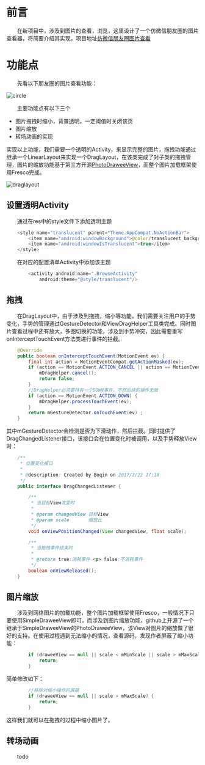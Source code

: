 # 前言
　　在新项目中，涉及到图片的查看，浏览，这里设计了一个仿微信朋友圈的图片查看器，将简要介绍其实现。项目地址[仿微信朋友圈图片查看](https://github.com/booqin/ImageBrowse)
# 功能点
　　先看以下朋友圈的图片查看功能：

![circle](http://172.16.1.15:8888/files/1487935590416circle.gif)

　　主要功能点有以下三个
- 图片拖拽时缩小，背景透明，一定阈值时关闭该页
- 图片缩放
- 转场动画的实现

实现以上功能，我们需要一个透明的Activity，来显示完整的图片，拖拽功能通过继承一个LinearLayout来实现一个DragLayout，在该类完成了对子类的拖拽管理，图片的缩放功能基于第三方开源[PhotoDraweeView](https://github.com/ongakuer/PhotoDraweeView)，而整个图片加载框架使用Fresco完成。

![draglayout](http://172.16.1.15:8888/files/1487935600104draglayout.gif)

## 设置透明Activity
　　通过在res中的style文件下添加透明主题
```java
    <style name="translucent" parent="Theme.AppCompat.NoActionBar">
        <item name="android:windowBackground">@color/translucent_background</item>
        <item name="android:windowIsTranslucent">true</item>
    </style>
```
　　在对应的配置清单Activity中添加该主题
```java
        <activity android:name=".BrowseActivity"
            android:theme="@style/translucent"/>
```

## 拖拽
　　在DragLayout中，由于涉及到拖拽，缩小等功能，我们需要关注用户的手势变化，手势的管理通过GestureDetector和ViewDragHelper工具类完成。同时图片查看过程中还有放大，多图切换的功能，涉及到手势冲突，因此需要重写onInterceptTouchEvent方法类进行事件的拦截。
```java
    @Override
    public boolean onInterceptTouchEvent(MotionEvent ev) {
        final int action = MotionEventCompat.getActionMasked(ev);
        if (action == MotionEvent.ACTION_CANCEL || action == MotionEvent.ACTION_UP) {
            mDragHelper.cancel();
            return false;
        }
        //DragHelper必须要持有一个DOWN事件，不然后续的操作无效
        if (action == MotionEvent.ACTION_DOWN) {
            mDragHelper.processTouchEvent(ev);
        }
        return mGestureDetector.onTouchEvent(ev) ;
    }
```
其中mGestureDetector会检测是否为下滑动作，然后拦截。同时提供了DragChangedListener接口，该接口会在位置变化时被调用，以及手势释放View时：

```java
	/**
	 * 位置变化接口
	 *
	 * @description: Created by Boqin on 2017/2/22 17:18
	 */
	public interface DragChangedListener {

	    /**
	     * 当目标View改变时
	     *
	     * @param changedView 目标View
	     * @param scale       缩放比
	     */
	    void onViewPositionChanged(View changedView, float scale);

	    /**
	     * 当拖拽事件结束时
	     *
	     * @return true:消耗事件 <p> false:不消耗事件
	     */
	    boolean onViewReleased();
	}

```

## 图片缩放
　　涉及到网络图片的加载功能，整个图片加载框架使用Fresco，一般情况下只要使用SimpleDraweeView即可，而涉及到图片缩放功能，github上开源了一个继承于SimpleDraweeView的PhotoDraweeView，该View对图片的缩放做了很好的支持。在使用过程遇到无法缩小的情况，查看源码，发现作者屏蔽了缩小功能：
```java
        if (draweeView == null || scale < mMinScale || scale > mMaxScale) {
            return;
        }
```
简单修改如下：
```java
        //移除对缩小操作的屏蔽
        if (draweeView == null || scale > mMaxScale) {
            return;
        }
```
这样我们就可以在拖拽的过程中缩小图片了。

## 转场动画
　　todo